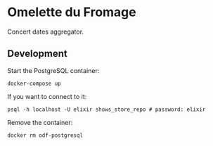 # Omelette du Fromage

Concert dates aggregator.

## Development

Start the PostgreSQL container:

    docker-compose up

If you want to connect to it:

    psql -h localhost -U elixir shows_store_repo # password: elixir

Remove the container:

    docker rm odf-postgresql

